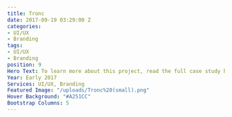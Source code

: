 ```yaml
---
title: Tronc
date: 2017-09-19 03:29:00 Z
categories:
- UI/UX
- Branding
tags:
- UI/UX
- Branding
position: 9
Hero Text: To learn more about this project, read the full case study here.
Year: Early 2017
Services: UI/UX, Branding
Featured Image: "/uploads/Tronc%20(small).png"
Hover Background: "#A251CC"
Bootstrap Columns: 5
---
```


